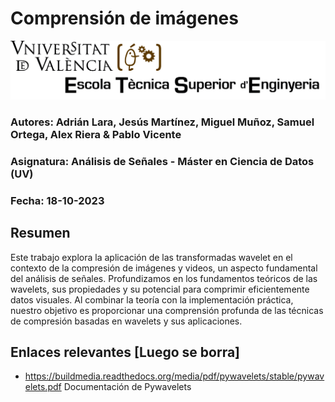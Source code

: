 # Comprensión de imágenes

![Logo de la ETSE - UV](./images/etse_logo.jpg)

### Autores: Adrián Lara, Jesús Martínez, Miguel Muñoz, Samuel Ortega, Alex Riera & Pablo Vicente
### Asignatura: Análisis de Señales - Máster en Ciencia de Datos (UV)
### Fecha: 18-10-2023

## Resumen

Este trabajo explora la aplicación de las transformadas wavelet en el contexto de la compresión de imágenes y videos, un aspecto fundamental del análisis de señales. Profundizamos en los fundamentos teóricos de las wavelets, sus propiedades y su potencial para comprimir eficientemente datos visuales. Al combinar la teoría con la implementación práctica, nuestro objetivo es proporcionar una comprensión profunda de las técnicas de compresión basadas en wavelets y sus aplicaciones.

## Enlaces relevantes [Luego se borra]

- https://buildmedia.readthedocs.org/media/pdf/pywavelets/stable/pywavelets.pdf Documentación de Pywavelets